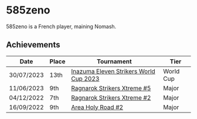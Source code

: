 # 585zeno

585zeno is a French player, maining Nomash.

## Achievements

|Date|Place|Tournament|Tier|
|-|-|-|-|
| 30/07/2023 | 13th | [Inazuma Eleven Strikers World Cup 2023](../../tournaments/worldcup23.md) | World Cup |
| 11/06/2023 | 9th | [Ragnarok Strikers Xtreme #5](../../tournaments/ragna/ragnax5.md) | Major |
| 04/12/2022 | 7th | [Ragnarok Strikers Xtreme #2](../../tournaments/ragna/ragnax2.md) | Major |
| 16/09/2022 | 9th | [Area Holy Road #2](../../tournaments/misc/holyroad2.md) | Major |
